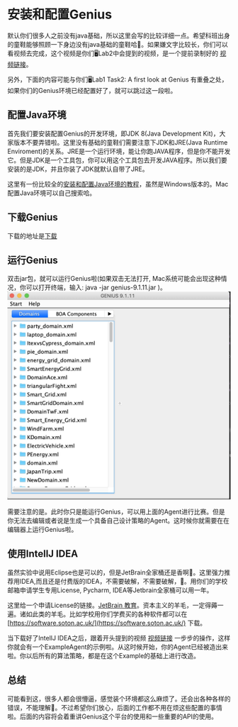 # 安装和配置Genius
默认你们很多人之前没有java基础，所以这里会写的比较详细一点。希望科班出身的童鞋能够照顾一下身边没有java基础的童鞋哈🧐。如果嫌文字比较长，你们可以看视频去完成，这个视频是你们🖥Lab2中会提到的视频，是一个提前录制好的 [视频链接](https://www.youtube.com/watch?v=ES_bpdRiSNM)。

另外，下面的内容可能与你们🖥Lab1 Task2: A first look at Genius 有重叠之处，如果你们的Genius环境已经配置好了，就可以跳过这一段啦。

## 配置Java环境
首先我们要安装配置Genius的开发环境，即JDK 8(Java Development Kit)，大家版本不要弄错啦。这里没有基础的童鞋们需要注意下JDK和JRE(Java Runtime Enviroment)的关系。JRE是一个运行环境，能让你跑JAVA程序，但是你不能开发它。但是JDK是一个工具包，你可以用这个工具包去开发JAVA程序。所以我们要安装的是JDK，并且你装了JDK就默认自带了JRE。

这里有一份比较全的[安装和配置Java环境的教程](https://www.runoob.com/java/java-environment-setup.html)，虽然是Windows版本的。Mac配置Java环境可以自己搜索哈。

## 下载Genius
<!--<font color="#dd0000">注意🤒：</font> 截止到目前，我看了一下你们Lab1的中下载Genius的内容，发现它还是让学生自行在代尔夫特理工大学的网站上下载最新版本的Genius。但是需要注意的是，TUDelft官网上的最新版本是Genius9.1.11。然而在后面的Lab4中，老师会让你们用最新版本，也就是Genius9.1.12。到那时候又要重新装一遍。而且，还得删掉旧版本，不然新版本会出不来，也会报错。所以我的建议是直接下载新版本9.1.12版本。-->

<!--Genius9.1.12版本地址为：[Genius9.1.12](https://secure.ecs.soton.ac.uk/notes/comp6203/genius/genius-9.1.12.jar)。-->
下载的地址是[下载](http://ii.tudelft.nl/genius/?q=article/releases)

## 运行Genius
双击jar包，就可以运行Genius啦(如果双击无法打开, Mac系统可能会出现这种情况，你可以打开终端，输入: java -jar genius-9.1.11.jar )。
![Genius](img/start/genius.jpg)

需要注意的是。此时你只是能运行Genius，可以用上面的Agent进行比赛。但是你无法去编辑或者说是生成一个具备自己设计策略的Agent。这时候你就需要在在编辑器上运行Genius啦。

## 使用IntellJ IDEA
虽然实验中说用Eclipse也是可以的，但是JetBrain全家桶还是香啊🤤。这里强力推荐用IDEA,而且还是付费版的IDEA，不需要破解，不需要破解，🤪。用你们的学校邮箱申请学生专用License, Pycharm, IDEA等Jetbrain全家桶可以用一年。

这里给一个申请License的链接。[JetBrain 教育](https://www.jetbrains.com/community/education/#students)。资本主义的羊毛，一定得薅一遍。诸如此类的羊毛。比如学校用你们学费买的各种软件都可以在 [https://software.soton.ac.uk/](https://software.soton.ac.uk/) 下载。

当下载好了IntellJ IDEA之后，跟着开头提到的视频 [视频链接](https://www.youtube.com/watch?v=ES_bpdRiSNM) 一步步的操作，这样你就会有一个ExampleAgent的示例啦。从这时候开始，你的Agent已经被造出来啦。你以后所有的算法策略，都是在这个Example的基础上进行改造。


## 总结
可能看到这，很多人都会很懵逼，感觉装个环境都这么麻烦了。还会出各种各样的错误，不能理解🥺。不过希望你们放心，后面的工作都不用在烦这些配置的事情啦。后面的内容将会着重讲Genius这个平台的使用和一些重要的API的使用。




